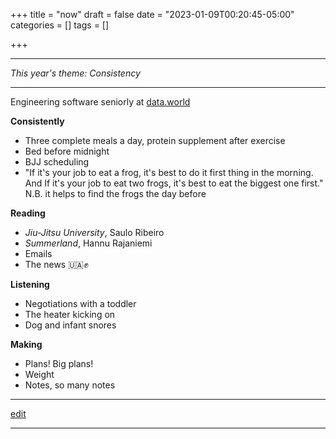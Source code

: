 +++
title = "now"
draft = false
date = "2023-01-09T00:20:45-05:00"
categories = []
tags = []

+++

* * *

_This year's theme: Consistency_

* * *

Engineering software seniorly at [data.world](https://data.world)

**Consistently**

  - Three complete meals a day, protein supplement after exercise
  - Bed before midnight
  - BJJ scheduling
  - "If it's your job to eat a frog, it's best to do it first thing in the morning. And If it's your job to eat two frogs, it's best to eat the biggest one first." N.B. it helps to find the frogs the day before

**Reading**

  - _Jiu-Jitsu University_, Saulo Ribeiro
  - _Summerland_, Hannu Rajaniemi
  - Emails
  - The news 🇺🇦✊

**Listening**

  - Negotiations with a toddler
  - The heater kicking on
  - Dog and infant snores

**Making**

  - Plans! Big plans!
  - Weight
  - Notes, so many notes

* * *

[edit](https://github.com/chrisbodhi/newschematic/edit/master/content/now.md)

* * *

